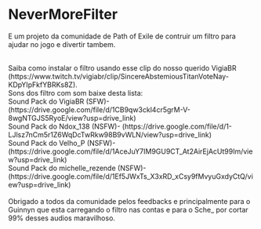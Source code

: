 # NeverMoreFilter
<p>E um projeto da comunidade de Path of Exile de contruir um filtro para ajudar no jogo e divertir tambem.</p>
</br>
Saiba como instalar o filtro usando esse clip do nosso querido VigiaBR (https://www.twitch.tv/vigiabr/clip/SincereAbstemiousTitanVoteNay-KDpYIpFkfYBRKs8Z).
</br>
Sons dos filtro com som baixe desta lista:
</br>
Sound Pack do VigiaBR (SFW)- (https://drive.google.com/file/d/1CB9qw3ckl4cr5grM-V-8wgNTGJS5RyoE/view?usp=drive_link)</br>
Sound Pack do Ndox_138 (NSFW)- (https://drive.google.com/file/d/1-LJlsz7nCm5r1Z6WqDcTwRkw98B9vWLN/view?usp=drive_link)</br>
Sound Pack do Velho_P (NSFW)- (https://drive.google.com/file/d/1AceJuY7IM9GU9CT_At2AirEjAcUt99Im/view?usp=drive_link)</br>
Sound Pack do michelle_rezende (NSFW)- (https://drive.google.com/file/d/1Ef5JWxTs_X3xRD_xCsy9fMvyuGxdyCtQ/view?usp=drive_link)</br>
</br>
Obrigado a todos da comunidade pelos feedbacks e principalmente para o Guinnyn que esta carregando o filtro nas contas e para o Sche_ por cortar 99% desses audios maravilhoso.

